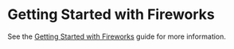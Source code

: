 # Getting Started with Fireworks

See the [Getting Started with Fireworks](https://www.tensorzero.com/docs/gateway/guides/providers/fireworks) guide for more information.
